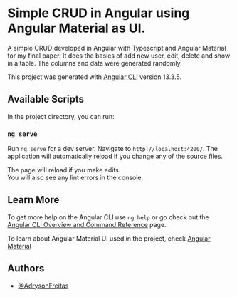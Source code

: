 
# Simple CRUD in Angular using Angular Material as UI.

A simple CRUD developed in Angular with Typescript and Angular Material for my final paper. It does the basics of add new user, edit, delete and show in a table. The columns and data were generated randomly.

This project was generated with [Angular CLI](https://github.com/angular/angular-cli) version 13.3.5.

## Available Scripts

In the project directory, you can run:

### `ng serve`

Run `ng serve` for a dev server. Navigate to `http://localhost:4200/`. The application will automatically reload if you change any of the source files.

The page will reload if you make edits.\
You will also see any lint errors in the console.

## Learn More

To get more help on the Angular CLI use `ng help` or go check out the [Angular CLI Overview and Command Reference](https://angular.io/cli) page.

To learn about Angular Material UI used in the project, check [Angular Material](https://material.angular.io/guide/getting-started)

## Authors

- [@AdrysonFreitas](https://www.github.com/AdrysonFreitas)

